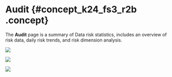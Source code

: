 # Audit {#concept_k24_fs3_r2b .concept}

The **Audit** page is a summary of Data risk statistics, includes an overview of risk data, daily risk trends, and risk dimension analysis.

![](http://static-aliyun-doc.oss-cn-hangzhou.aliyuncs.com/assets/img/17062/15390833268839_en-US.png)

![](http://static-aliyun-doc.oss-cn-hangzhou.aliyuncs.com/assets/img/17062/15390833268840_en-US.png)

![](http://static-aliyun-doc.oss-cn-hangzhou.aliyuncs.com/assets/img/17062/15390833268842_en-US.png)

